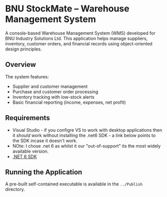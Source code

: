 # BNU StockMate – Warehouse Management System

A console-based Warehouse Management System (WMS) developed for BNU Industry Solutions Ltd. This application helps manage suppliers, inventory, customer orders, and financial records using object-oriented design principles.

## Overview

The system features:
- Supplier and customer management
- Purchase and customer order processing
- Inventory tracking with low-stock alerts
- Basic financial reporting (income, expenses, net profit)

## Requirements

- Visual Studio - if you configre VS to work with desktop applications then it _should_ work without installing the .net6 SDK - a link below points to the SDK incase it doesn't work.
- NOte: I chose .net 6 as whilst it our "out-of-support" its the most widely available version.
- [.NET 6 SDK](https://dotnet.microsoft.com/download/dotnet/6.0)

## Running the Application
A pre-built self-contained executable is available in the `../Publish` directory.
